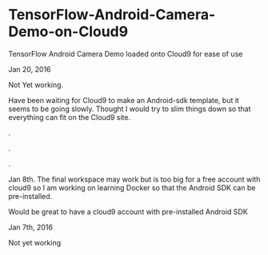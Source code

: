 # TensorFlow-Android-Camera-Demo-on-Cloud9
TensorFlow Android Camera Demo loaded onto Cloud9 for ease of use


Jan 20, 2016

Not Yet working.

Have been waiting for Cloud9 to make an Android-sdk template, but it seems to be going slowly. Thought I would try to slim things down so that everything can fit on the Cloud9 site.


.


.



.



Jan 8th. The final workspace may work but is too big for a free account with cloud9 so I am working on learning Docker so that the Android SDK can be pre-installed.

Would be great to have a cloud9 account with pre-installed Android SDK



Jan 7th, 2016

Not yet working
